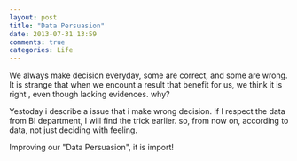 ```yaml
---
layout: post
title: "Data Persuasion"
date: 2013-07-31 13:59
comments: true
categories: Life 
---
```

We always make decision everyday, some are correct, and some are wrong. It is strange that when we encount a result that benefit for us, we think it is right , even though lacking evidences. why?

Yestoday i describe a issue that i make wrong decision. If I respect the data from BI department, I will find the trick earlier. so, from now on, according to data, not just deciding with feeling.

Improving our "Data Persuasion", it is import! 
